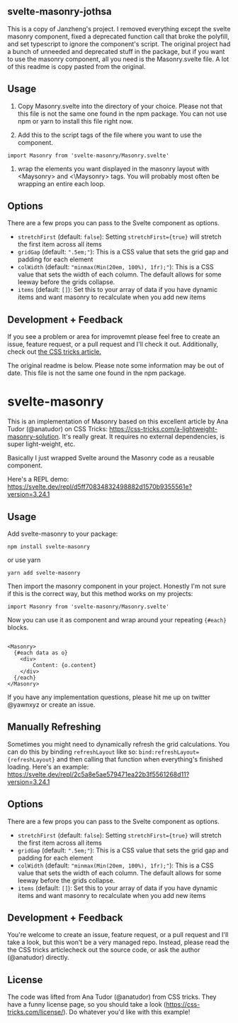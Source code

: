 ## svelte-masonry-jothsa

This is a copy of Janzheng's project. I removed everything except the svelte masonry component, fixed a deprecated function call that broke the polyfill, and set typescript to ignore the component's script. The original project had a bunch of unneeded and deprecated stuff in the package, but if you want to use the masonry component, all you need is the Masonry.svelte file. A lot of this readme is copy pasted from the original.

## Usage

1. Copy Masonry.svelte into the directory of your choice. Please not that this file is not the same one found in the npm package. You can not use npm or yarn to install this file right now.

1. Add this to the script tags of the file where you want to use the component.

```
import Masonry from 'svelte-masonry/Masonry.svelte'
```

1. wrap the elements you want displayed in the masonry layout with \<Maysonry\> and \<\\Maysonry\> tags. You will probably most often be wrapping an entire each loop.

## Options

There are a few props you can pass to the Svelte component as options.

- `stretchFirst` (default: `false`): Setting `stretchFirst={true}` will stretch the first item across all items
- `gridGap` (default: `".5em;"`): This is a CSS value that sets the grid gap and padding for each element
- `colWidth` (default: `"minmax(Min(20em, 100%), 1fr);"`): This is a CSS value that sets the width of each column. The default allows for some leeway before the grids collapse.
- `items` (default: `[]`): Set this to your array of data if you have dynamic items and want masonry to recalculate when you add new items

## Development + Feedback

If you see a problem or area for improvemnt please feel free to create an issue, feature request, or a pull request and I'll check it out. Additionally, check out [the CSS tricks article.](https://css-tricks.com/a-lightweight-masonry-solution/)

The original readme is below. Please note some information may be out of date. This file is not the same one found in the npm package.

# svelte-masonry

This is an implementation of Masonry based on this excellent article by Ana Tudor (@anatudor) on CSS Tricks: https://css-tricks.com/a-lightweight-masonry-solution. It's really great. It requires no external dependencies, is super light-weight, etc.

Basically I just wrapped Svelte around the Masonry code as a reusable component.

Here's a REPL demo: https://svelte.dev/repl/d5ff70834832498882d1570b9355561e?version=3.24.1

## Usage

Add svelte-masonry to your package:

```
npm install svelte-masonry
```

or use yarn

```
yarn add svelte-masonry
```

Then import the masonry component in your project. Honestly I'm not sure if this is the correct way, but this method works on my projects:

```
import Masonry from 'svelte-masonry/Masonry.svelte'
```

Now you can use it as component and wrap around your repeating `{#each}` blocks.

```

<Masonry>
  {#each data as o}
    <div>
    	Content: {o.content}
    </div>
  {/each}
</Masonry>

```

If you have any implementation questions, please hit me up on twitter @yawnxyz or create an issue.

## Manually Refreshing

Sometimes you might need to dynamically refresh the grid calculations. You can do this by binding `refreshLayout` like so: `bind:refreshLayout={refreshLayout}` and then calling that function when everything's finished loading. Here's an example: https://svelte.dev/repl/2c5a8e5ae579471ea22b3f5561268d11?version=3.24.1

## Options

There are a few props you can pass to the Svelte component as options.

- `stretchFirst` (default: `false`): Setting `stretchFirst={true}` will stretch the first item across all items
- `gridGap` (default: `".5em;"`): This is a CSS value that sets the grid gap and padding for each element
- `colWidth` (default: `"minmax(Min(20em, 100%), 1fr);"`): This is a CSS value that sets the width of each column. The default allows for some leeway before the grids collapse.
- `items` (default: `[]`): Set this to your array of data if you have dynamic items and want masonry to recalculate when you add new items

## Development + Feedback

You're welcome to create an issue, feature request, or a pull request and I'll take a look, but this won't be a very managed repo. Instead, please read the the CSS tricks articlecheck out the source code, or ask the author (@anatudor) directly.

## License

The code was lifted from Ana Tudor (@anatudor) from CSS tricks. They have a funny license page, so you should take a look (https://css-tricks.com/license/). Do whatever you'd like with this example!
